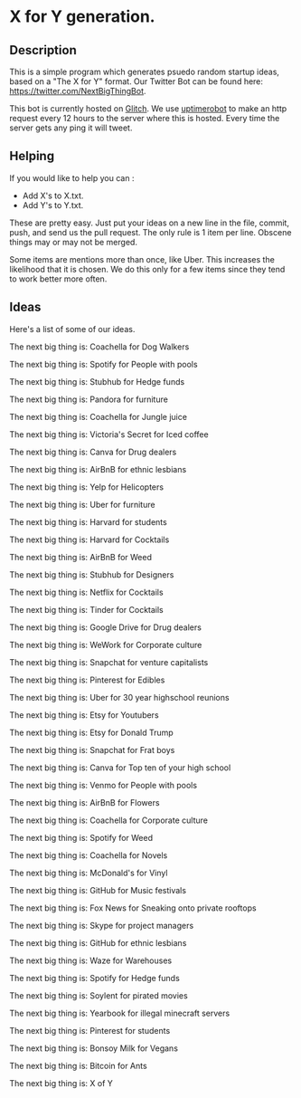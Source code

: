 # X for Y generation.

## Description
This is a simple program which generates psuedo random startup ideas, based on a "The X for Y" format.  Our Twitter Bot can be found here: https://twitter.com/NextBigThingBot.

This bot is currently hosted on [Glitch](http://glitch.com).  We use [uptimerobot](https://uptimerobot.com/) to make an http request every 12 hours to the server where this is hosted.  Every time the server gets any ping it will tweet.

## Helping
If you would like to help you can :
- Add X's to X.txt.
- Add Y's to Y.txt.

These are pretty easy.  Just put your ideas on a new line in the file, commit, push, and send us the pull request. The only rule is 1 item per line. Obscene things may or may not be merged.

Some items are mentions more than once, like Uber.  This increases the likelihood that it is chosen. We do this only for a few items since they tend to work better more often.


## Ideas
Here's a list of some of our ideas.

The next big thing is: Coachella for Dog Walkers

The next big thing is: Spotify for People with pools

The next big thing is: Stubhub for Hedge funds

The next big thing is: Pandora for furniture

The next big thing is: Coachella for Jungle juice

The next big thing is: Victoria's Secret for Iced coffee

The next big thing is: Canva for Drug dealers

The next big thing is: AirBnB for ethnic lesbians

The next big thing is: Yelp for Helicopters

The next big thing is: Uber for furniture

The next big thing is: Harvard for students

The next big thing is: Harvard for Cocktails

The next big thing is: AirBnB for Weed

The next big thing is: Stubhub for Designers

The next big thing is: Netflix for Cocktails

The next big thing is: Tinder for Cocktails

The next big thing is: Google Drive for Drug dealers

The next big thing is: WeWork for Corporate culture

The next big thing is: Snapchat for venture capitalists

The next big thing is: Pinterest for Edibles

The next big thing is: Uber for 30 year highschool reunions

The next big thing is: Etsy for Youtubers

The next big thing is: Etsy for Donald Trump

The next big thing is: Snapchat for Frat boys

The next big thing is: Canva for Top ten of your high school

The next big thing is: Venmo for People with pools

The next big thing is: AirBnB for Flowers

The next big thing is: Coachella for Corporate culture

The next big thing is: Spotify for Weed

The next big thing is: Coachella for Novels

The next big thing is: McDonald's for Vinyl

The next big thing is: GitHub for Music festivals

The next big thing is: Fox News for Sneaking onto private rooftops

The next big thing is: Skype for project managers

The next big thing is: GitHub for ethnic lesbians

The next big thing is: Waze for Warehouses

The next big thing is: Spotify for Hedge funds

The next big thing is: Soylent for pirated movies

The next big thing is: Yearbook for illegal minecraft servers

The next big thing is: Pinterest for students

The next big thing is: Bonsoy Milk for Vegans

The next big thing is: Bitcoin for Ants

The next big thing is: X of Y
